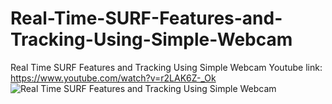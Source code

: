 # Real-Time-SURF-Features-and-Tracking-Using-Simple-Webcam
Real Time SURF Features and Tracking Using Simple Webcam
Youtube link: https://www.youtube.com/watch?v=r2LAK6Z-_Ok
![Real Time SURF Features and Tracking Using Simple Webcam](https://user-images.githubusercontent.com/11339420/183960141-4c26bd1b-6cff-4223-b36d-5dcfba51e98c.jpg)
